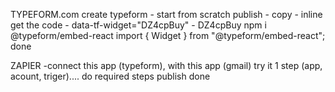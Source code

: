 TYPEFORM.com
create typeform - start from scratch
publish - copy - inline
get the code - data-tf-widget="DZ4cpBuy" - DZ4cpBuy
npm i @typeform/embed-react
import { Widget } from "@typeform/embed-react";
<Widget id="DZ4cpBuy" />
done

ZAPIER
-connect this app (typeform), with this app (gmail)
try it
1 step (app, acount, triger).... do required steps
publish
done
